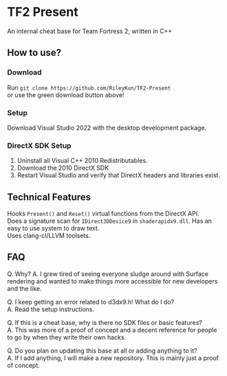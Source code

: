 # TF2 Present
An internal cheat base for Team Fortress 2, written in C++  
## How to use?
### Download
Run `git clone https://github.com/RileyKun/TF2-Present`  
or use the green download button above!
### Setup
Download Visual Studio 2022 with the desktop development package.  
### DirectX SDK Setup
1. Uninstall all Visual C++ 2010 Redistributables.
2. Download the 2010 DirectX SDK
3. Restart Visual Studio and verify that DirectX headers and libraries exist.
## Technical Features
Hooks `Present()` and `Reset()` virtual functions from the DirectX API.  
Does a signature scan for `IDirect3DDevice9` in `shaderapidx9.dll`.
Has an easy to use system to draw text.  
Uses clang-cl/LLVM toolsets.
## FAQ
Q. Why?
A. I grew tired of seeing everyone sludge around with Surface rendering
and wanted to make things more accessible for new developers and the like.  

Q. I keep getting an error related to d3dx9.h! What do I do?  
A. Read the setup instructions.

Q. If this is a cheat base, why is there no SDK files or basic features?  
A. This was more of a proof of concept and a decent reference for people to go by when they write their own hacks.  
  
Q. Do you plan on updating this base at all or adding anything to it?  
A. If I add anything, I will make a new repository. This is mainly just a proof of concept.
